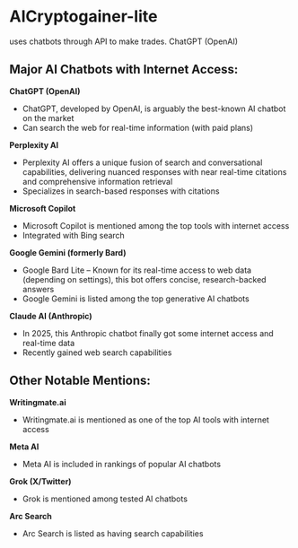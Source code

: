 # AICryptogainer-lite
uses chatbots through API to make trades.
ChatGPT (OpenAI)

## Major AI Chatbots with Internet Access:

**ChatGPT (OpenAI)**
- ChatGPT, developed by OpenAI, is arguably the best-known AI chatbot on the market
- Can search the web for real-time information (with paid plans)

**Perplexity AI**
- Perplexity AI offers a unique fusion of search and conversational capabilities, delivering nuanced responses with near real-time citations and comprehensive information retrieval
- Specializes in search-based responses with citations

**Microsoft Copilot**
- Microsoft Copilot is mentioned among the top tools with internet access
- Integrated with Bing search

**Google Gemini (formerly Bard)**
- Google Bard Lite – Known for its real-time access to web data (depending on settings), this bot offers concise, research-backed answers
- Google Gemini is listed among the top generative AI chatbots

**Claude AI (Anthropic)**
- In 2025, this Anthropic chatbot finally got some internet access and real-time data
- Recently gained web search capabilities

## Other Notable Mentions:

**Writingmate.ai**
- Writingmate.ai is mentioned as one of the top AI tools with internet access

**Meta AI**
- Meta AI is included in rankings of popular AI chatbots

**Grok (X/Twitter)**
- Grok is mentioned among tested AI chatbots

**Arc Search**
- Arc Search is listed as having search capabilities
